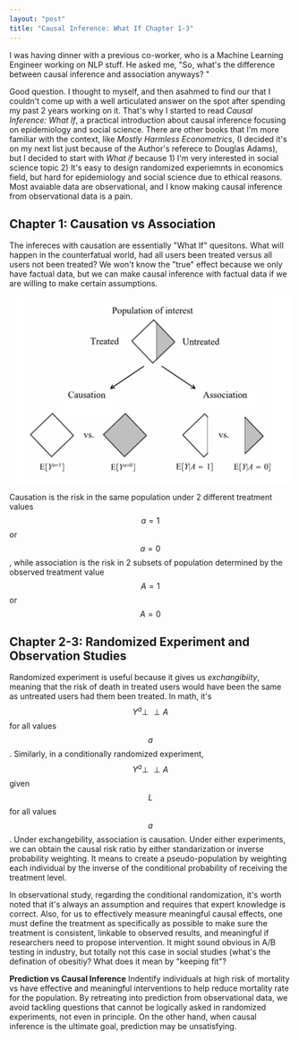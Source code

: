 ```yaml
---
layout: "post"
title: "Causal Inference: What If Chapter 1-3"
---
```


I was having dinner with a previous co-worker, who is a Machine Learning Engineer working on NLP stuff. He asked me, "So, what's the difference between causal inference and association anyways? "

Good question. I thought to myself, and then asahmed to find our that I couldn't come up with a well articulated answer on the spot after spending my past 2 years working on it. That's why I started to read *Causal Inference: What If*, a practical introduction about causal inference focusing on epidemiology and social science. There are other books that I'm more familiar with the context, like *Mostly Harmless Econometrics*, (I decided it's on my next list just because of the Author's referece to Douglas Adams), but I decided to start with *What if* because 1) I'm very interested in social science topic 2) It's easy to design randomized experiemnts in economics field, but hard for epidemiology and social science due to ethical reasons. Most avaiable data are observational, and I know making causal inference from observational data is a pain. 

## Chapter 1: Causation vs Association ## 
The infereces with causation are essentially "What If" quesitons. What will happen in the counterfatual world, had all users been treated versus all users not been treated? We won't know the "true" effect because we only have factual data, but we can make causal inference with factual data if we are willing to make certain assumptions. 

![causation vs association](/assets/causation.PNG)

Causation is the risk in the same population under 2 different treatment values $$a = 1$$ or  $$a = 0$$, while association is the risk in 2 subsets of population determined by the observed treatment value $$A = 1$$ or  $$A = 0$$

## Chapter 2-3: Randomized Experiment and Observation Studies ##
Randomized experiment is useful because it gives us *exchangibiity*, meaning that the risk of death in treated users would have been the same as untreated users had them been treated. In math, it's $$ Y^a \perp\!\!\!\perp A$$ for all values $$a$$. Similarly, in a conditionally randomized experiment, $$ Y^a \perp\!\!\!\perp A$$ given $$L$$ for all values $$a$$. Under exchangebility, association is causation. Under either experiments, we can obtain the causal risk ratio by either standarization or inverse probability weighting. It means to create a pseudo-population by weighting each individual by the inverse of the conditional probability of receiving the treatment level. 

In observational study, regarding the conditional randomization, it's worth noted that it's always an assumption and requires that expert knowledge is correct. Also, for us to effectively measure meaningful causal effects, one must define the treatment as specifically as possible to make sure the treatment is consistent, linkable to observed results, and meaningful if researchers need to propose intervention. It might sound obvious in A/B testing in industry, but totally not this case in social studies (what's the defination of obesitiy? What does it mean by "keeping fit"? 

**Prediction vs Causal Inference**
Indentify individuals at high risk of mortality vs have effective and meaningful interventions to help reduce mortality rate for the population. By retreating into prediction from observational data, we avoid tackling questions that cannot be logically asked in randomized experiments, not even in principle. On the other hand, when causal inference is the ultimate goal, prediction may be unsatisfying.

